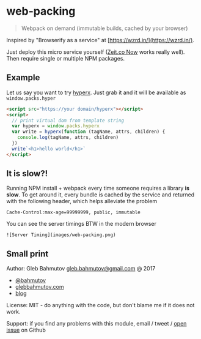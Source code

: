 # web-packing

> Webpack on demand (immutable builds, cached by your browser)

Inspired by "Browserify as a service" at [https://wzrd.in/](https://wzrd.in/).

Just deploy this micro service yourself ([Zeit.co Now](https://zeit.co/now)
works really well). Then require single or multiple NPM packages.

## Example

Let us say you want to try [hyperx](https://github.com/substack/hyperx).
Just grab it and it will be available as `window.packs.hyper`

```html
<script src="https://your domain/hyperx"></script>
<script>
  // print virtual dom from template string
  var hyperx = window.packs.hyperx
  var write = hyperx(function (tagName, attrs, children) {
    console.log(tagName, attrs, children)
  })
  write`<h1>hello world</h1>`
</script>
```

## It is slow?!

Running NPM install + webpack every time someone requires a library
**is slow**. To get around it, every bundle is cached by the service and
returned with the following header, which helps alleviate the problem

```
Cache-Control:max-age=99999999, public, immutable
```

You can see the server timings BTW in the modern browser

```
![Server Timing](images/web-packing.png)
```

## Small print

Author: Gleb Bahmutov <gleb.bahmutov@gmail.com> @ 2017

* [@bahmutov](https://twitter.com/bahmutov)
* [glebbahmutov.com](https://glebbahmutov.com)
* [blog](https://glebbahmutov.com/blog)

License: MIT - do anything with the code, but don't blame me if it does not work.

Support: if you find any problems with this module, email / tweet /
[open issue](https://github.com/bahmutov/web-packing/issues) on Github
